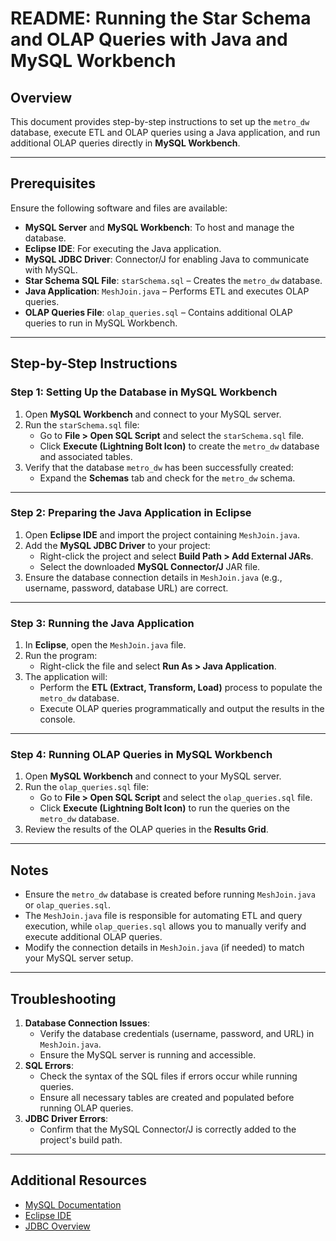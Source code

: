 # README: Running the Star Schema and OLAP Queries with Java and MySQL Workbench

## Overview
This document provides step-by-step instructions to set up the `metro_dw` database, execute ETL and OLAP queries using a Java application, and run additional OLAP queries directly in **MySQL Workbench**.

---

## Prerequisites
Ensure the following software and files are available:

- **MySQL Server** and **MySQL Workbench**: To host and manage the database.
- **Eclipse IDE**: For executing the Java application.
- **MySQL JDBC Driver**: Connector/J for enabling Java to communicate with MySQL.
- **Star Schema SQL File**: `starSchema.sql` – Creates the `metro_dw` database.
- **Java Application**: `MeshJoin.java` – Performs ETL and executes OLAP queries.
- **OLAP Queries File**: `olap_queries.sql` – Contains additional OLAP queries to run in MySQL Workbench.

---

## Step-by-Step Instructions

### Step 1: Setting Up the Database in MySQL Workbench
1. Open **MySQL Workbench** and connect to your MySQL server.
2. Run the `starSchema.sql` file:
   - Go to **File > Open SQL Script** and select the `starSchema.sql` file.
   - Click **Execute (Lightning Bolt Icon)** to create the `metro_dw` database and associated tables.
3. Verify that the database `metro_dw` has been successfully created:
   - Expand the **Schemas** tab and check for the `metro_dw` schema.

---

### Step 2: Preparing the Java Application in Eclipse
1. Open **Eclipse IDE** and import the project containing `MeshJoin.java`.
2. Add the **MySQL JDBC Driver** to your project:
   - Right-click the project and select **Build Path > Add External JARs**.
   - Select the downloaded **MySQL Connector/J** JAR file.
3. Ensure the database connection details in `MeshJoin.java` (e.g., username, password, database URL) are correct.

---

### Step 3: Running the Java Application
1. In **Eclipse**, open the `MeshJoin.java` file.
2. Run the program:
   - Right-click the file and select **Run As > Java Application**.
3. The application will:
   - Perform the **ETL (Extract, Transform, Load)** process to populate the `metro_dw` database.
   - Execute OLAP queries programmatically and output the results in the console.

---

### Step 4: Running OLAP Queries in MySQL Workbench
1. Open **MySQL Workbench** and connect to your MySQL server.
2. Run the `olap_queries.sql` file:
   - Go to **File > Open SQL Script** and select the `olap_queries.sql` file.
   - Click **Execute (Lightning Bolt Icon)** to run the queries on the `metro_dw` database.
3. Review the results of the OLAP queries in the **Results Grid**.

---

## Notes
- Ensure the `metro_dw` database is created before running `MeshJoin.java` or `olap_queries.sql`.
- The `MeshJoin.java` file is responsible for automating ETL and query execution, while `olap_queries.sql` allows you to manually verify and execute additional OLAP queries.
- Modify the connection details in `MeshJoin.java` (if needed) to match your MySQL server setup.

---

## Troubleshooting
1. **Database Connection Issues**:
   - Verify the database credentials (username, password, and URL) in `MeshJoin.java`.
   - Ensure the MySQL server is running and accessible.
2. **SQL Errors**:
   - Check the syntax of the SQL files if errors occur while running queries.
   - Ensure all necessary tables are created and populated before running OLAP queries.
3. **JDBC Driver Errors**:
   - Confirm that the MySQL Connector/J is correctly added to the project's build path.

---

## Additional Resources
- [MySQL Documentation](https://dev.mysql.com/doc/)
- [Eclipse IDE](https://www.eclipse.org/)
- [JDBC Overview](https://docs.oracle.com/javase/8/docs/technotes/guides/jdbc/)
